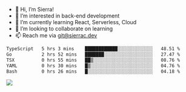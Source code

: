 - 👋 Hi, I’m Sierra!
- 👀 I’m interested in back-end development
- 🌱 I’m currently learning React, Serverless, Cloud
- 💞️ I’m looking to collaborate on learning
- 📫 Reach me via git@sierrac.dev

<!--START_SECTION:waka-->

```txt
TypeScript   5 hrs 3 mins    ████████████░░░░░░░░░░░░░   48.51 %
Go           2 hrs 52 mins   ███████░░░░░░░░░░░░░░░░░░   27.47 %
TSX          0 hrs 55 mins   ██▒░░░░░░░░░░░░░░░░░░░░░░   08.76 %
YAML         0 hrs 30 mins   █▒░░░░░░░░░░░░░░░░░░░░░░░   04.76 %
Bash         0 hrs 26 mins   █░░░░░░░░░░░░░░░░░░░░░░░░   04.18 %
```

<!--END_SECTION:waka-->


![](https://hit.yhype.me/github/profile?user_id=7351311)
